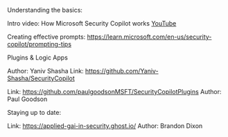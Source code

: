 Understanding the basics: 

Intro video:
How Microsoft Security Copilot works
[YouTube](https://youtu.be/0lg_derTkaM?si=QR2kCOPO2_LVa9v0)

Creating effective prompts:
https://learn.microsoft.com/en-us/security-copilot/prompting-tips



Plugins & Logic Apps 

Author: Yaniv Shasha
Link: https://github.com/Yaniv-Shasha/SecurityCopilot


Link: https://github.com/paulgoodsonMSFT/SecurityCopilotPlugins
Author: Paul Goodson 

Staying up to date: 


Link: https://applied-gai-in-security.ghost.io/
Author: Brandon Dixon 
